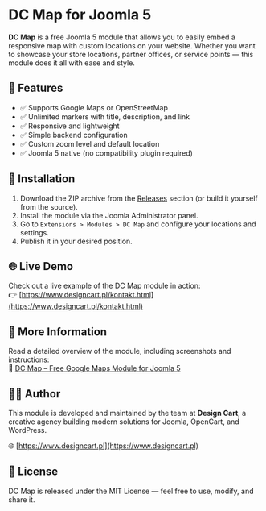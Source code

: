 # DC Map for Joomla 5

**DC Map** is a free Joomla 5 module that allows you to easily embed a responsive map with custom locations on your website. Whether you want to showcase your store locations, partner offices, or service points — this module does it all with ease and style.

## 🎯 Features

- ✅ Supports Google Maps or OpenStreetMap
- ✅ Unlimited markers with title, description, and link
- ✅ Responsive and lightweight
- ✅ Simple backend configuration
- ✅ Custom zoom level and default location
- ✅ Joomla 5 native (no compatibility plugin required)

## 🔧 Installation

1. Download the ZIP archive from the [Releases](#) section (or build it yourself from the source).
2. Install the module via the Joomla Administrator panel.
3. Go to `Extensions > Modules > DC Map` and configure your locations and settings.
4. Publish it in your desired position.

## 🌐 Live Demo

Check out a live example of the DC Map module in action:  
👉 [https://www.designcart.pl/kontakt.html](https://www.designcart.pl/kontakt.html)

## 📖 More Information

Read a detailed overview of the module, including screenshots and instructions:  
🔗 [DC Map – Free Google Maps Module for Joomla 5](https://www.designcart.pl/laboratorium/180-dc-map-darmowy-modul-google-maps-do-joomla-5.html)

## 👨‍💻 Author

This module is developed and maintained by the team at **Design Cart**, a creative agency building modern solutions for Joomla, OpenCart, and WordPress.

🌐 [https://www.designcart.pl](https://www.designcart.pl)

## 📜 License

DC Map is released under the MIT License — feel free to use, modify, and share it.

